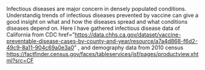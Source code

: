 Infectious diseases are major concern in densely populated conditions. 
Understandig trends of infectious diseases prevented by vaccine can give a good insight on what and how the diseases spread and what conditions diseases depend on. 
Here I have gathered infectious disease data of California from CDC <l><a> href="https://data.chhs.ca.gov/dataset/vaccine-preventable-disease-cases-by-county-and-year/resource/a7a4d868-f6d2-49c9-8a11-904c69a0e3a0" </a></l>,
and demography data from 2010 census https://factfinder.census.gov/faces/tableservices/jsf/pages/productview.xhtml?src=CF

